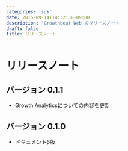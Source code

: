 ```yaml
---
categories: 'sdk'
date: 2015-09-14T14:32:58+09:00
description: 'Growthbeat Web のリリースノート'
draft: false
title: リリースノート
---
```


# リリースノート

## バージョン 0.1.1

- Growth Analyticsについての内容を更新

## バージョン 0.1.0

- ドキュメントβ版
